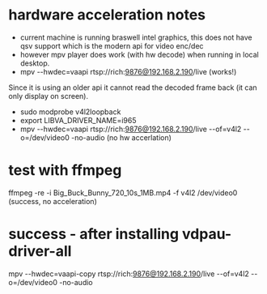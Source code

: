 # hardware acceleration notes
* current machine is running braswell intel graphics, this does not have qsv support which is the modern api for video enc/dec
* however mpv player does work (with hw decode) when running in local desktop.  
* mpv --hwdec=vaapi rtsp://rich:9876@192.168.2.190/live (works!)

Since it is using an older api it cannot read the decoded frame back (it can only display on screen). 
* sudo modprobe v4l2loopback
* export LIBVA_DRIVER_NAME=i965
* mpv --hwdec=vaapi rtsp://rich:9876@192.168.2.190/live --of=v4l2 --o=/dev/video0 -no-audio (no hw accerlation)

# test with ffmpeg
ffmpeg -re -i Big_Buck_Bunny_720_10s_1MB.mp4 -f v4l2 /dev/video0  (success, no acceleration)

# success - after installing vdpau-driver-all
mpv --hwdec=vaapi-copy rtsp://rich:9876@192.168.2.190/live --of=v4l2 --o=/dev/video0 -no-audio 
